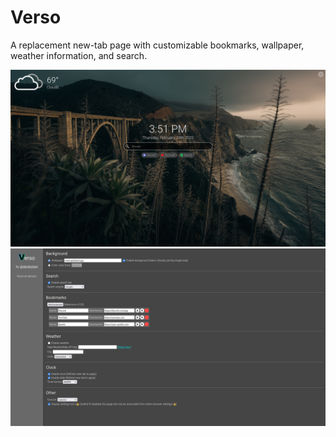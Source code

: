 # Verso

A replacement new-tab page with customizable bookmarks, wallpaper, weather information, and search.

![README image](./verso_1.png)
![README image](./verso_2.png)
